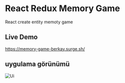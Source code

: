 # React Redux Memory Game
React create entity memoty game
## Live Demo
https://memory-game-berkay.surge.sh/

## uygulama görünümü

![Ui](MatchGameHtml/Screenshot_1.png)
